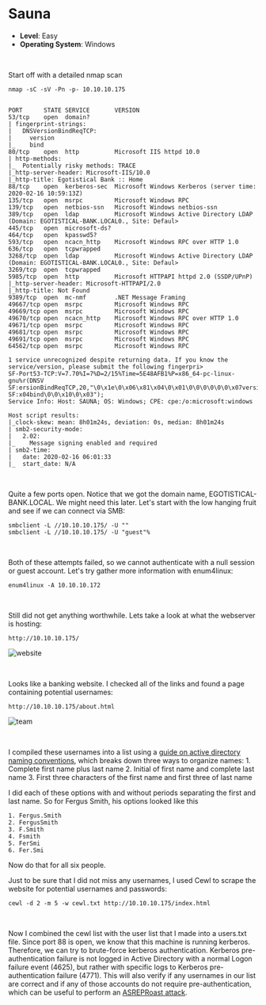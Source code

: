 # Sauna

* **Level**: Easy
* **Operating System**: Windows

<br />

Start off with a detailed nmap scan
```
nmap -sC -sV -Pn -p- 10.10.10.175


PORT      STATE SERVICE       VERSION
53/tcp    open  domain?
| fingerprint-strings:
|   DNSVersionBindReqTCP:
|     version
|_    bind
80/tcp    open  http          Microsoft IIS httpd 10.0
| http-methods:
|_  Potentially risky methods: TRACE
|_http-server-header: Microsoft-IIS/10.0
|_http-title: Egotistical Bank :: Home
88/tcp    open  kerberos-sec  Microsoft Windows Kerberos (server time: 2020-02-16 10:59:13Z)
135/tcp   open  msrpc         Microsoft Windows RPC
139/tcp   open  netbios-ssn   Microsoft Windows netbios-ssn
389/tcp   open  ldap          Microsoft Windows Active Directory LDAP (Domain: EGOTISTICAL-BANK.LOCAL0., Site: Defaul>
445/tcp   open  microsoft-ds?
464/tcp   open  kpasswd5?
593/tcp   open  ncacn_http    Microsoft Windows RPC over HTTP 1.0
636/tcp   open  tcpwrapped
3268/tcp  open  ldap          Microsoft Windows Active Directory LDAP (Domain: EGOTISTICAL-BANK.LOCAL0., Site: Defaul>
3269/tcp  open  tcpwrapped
5985/tcp  open  http          Microsoft HTTPAPI httpd 2.0 (SSDP/UPnP)
|_http-server-header: Microsoft-HTTPAPI/2.0
|_http-title: Not Found
9389/tcp  open  mc-nmf        .NET Message Framing
49667/tcp open  msrpc         Microsoft Windows RPC
49669/tcp open  msrpc         Microsoft Windows RPC
49670/tcp open  ncacn_http    Microsoft Windows RPC over HTTP 1.0
49671/tcp open  msrpc         Microsoft Windows RPC
49681/tcp open  msrpc         Microsoft Windows RPC
49691/tcp open  msrpc         Microsoft Windows RPC
64562/tcp open  msrpc         Microsoft Windows RPC

1 service unrecognized despite returning data. If you know the service/version, please submit the following fingerpri>
SF-Port53-TCP:V=7.70%I=7%D=2/15%Time=5E48AFB1%P=x86_64-pc-linux-gnu%r(DNSV
SF:ersionBindReqTCP,20,"\0\x1e\0\x06\x81\x04\0\x01\0\0\0\0\0\0\x07version\
SF:x04bind\0\0\x10\0\x03");
Service Info: Host: SAUNA; OS: Windows; CPE: cpe:/o:microsoft:windows

Host script results:
|_clock-skew: mean: 8h01m24s, deviation: 0s, median: 8h01m24s
| smb2-security-mode:
|   2.02:
|_    Message signing enabled and required
| smb2-time:
|   date: 2020-02-16 06:01:33
|_  start_date: N/A

```

<br />

Quite a few ports open.  Notice that we got the domain name, EGOTISTICAL-BANK.LOCAL.  We might need this later.  Let's start with the low hanging fruit and see if we can connect via SMB:
```
smbclient -L //10.10.10.175/ -U ""
smbclient -L //10.10.10.175/ -U "guest"%
```

<br />

Both of these attempts failed, so we cannot authenticate with a null session or guest account.   Let's try gather more information with enum4linux: 
```
enum4linux -A 10.10.10.172
```

<br />

Still did not get anything worthwhile.  Lets take a look at what the webserver is hosting:
```
http://10.10.10.175/
```
![website]()


<br />

Looks like a banking website.  I checked all of the links and found a page containing potential usernames:
```
http://10.10.10.175/about.html
```
![team]()

<br />

I compiled these usernames into a list using a [guide on active directory naming conventions](https://activedirectorypro.com/active-directory-user-naming-convention/), which breaks down three ways to organize names:
	1. Complete first name plus last name
	2. Initial of first name and complete last name 
	3. First three characters of the first name and first three of last name

I did each of these options with and without periods separating the first and last name.   So for Fergus Smith, his options looked like this 

	1. Fergus.Smith
	2. FergusSmith
	3. F.Smith
	4. Fsmith
	5. FerSmi
	6. Fer.Smi

Now do that for all six people.

Just to be sure that I did not miss any usernames, I used Cewl to scrape the website for potential usernames and passwords:
```
cewl -d 2 -m 5 -w cewl.txt http://10.10.10.175/index.html
```

<br />

Now I combined the cewl list with the user list that I made into a users.txt file.  Since port 88 is open, we know that this machine is running kerberos.  Therefore, we can try to brute-force kerberos authentication.  Kerberos pre-authentication failure is not logged in Active Directory with a normal Logon failure event (4625), but rather with specific logs to Kerberos pre-authentication failure (4771).  This will also verify if any usernames in our list are correct and if any of those accounts do not require pre-authentication, which can be useful to perform an [ASREPRoast attack](https://www.tarlogic.com/en/blog/how-to-attack-kerberos/).

